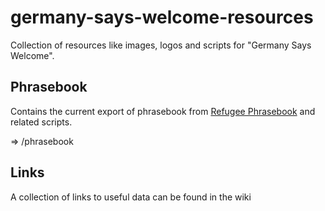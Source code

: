 # germany-says-welcome-resources

Collection of resources like images, logos and scripts for "Germany Says Welcome".

## Phrasebook

Contains the current export of phrasebook from [Refugee Phrasebook](http://www.refugeephrasebook.de) and
related scripts.

=> /phrasebook

## Links

A collection of links to useful data can be found in the wiki
